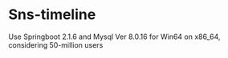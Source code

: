 # Sns-timeline
Use Springboot 2.1.6 and Mysql Ver 8.0.16 for Win64 on x86_64, considering 50-million users
